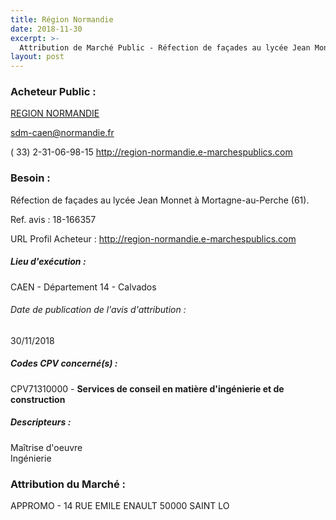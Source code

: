 ```yaml
---
title: Région Normandie
date: 2018-11-30
excerpt: >-
  Attribution de Marché Public - Réfection de façades au lycée Jean Monnet à Mortagne-au-Perche (61).
layout: post
---
```


### Acheteur Public : 
<a href="/acheteur-133/siren-200053403"> REGION NORMANDIE</a><br/>



sdm-caen@normandie.fr

( 33) 2-31-06-98-15
http://region-normandie.e-marchespublics.com
### Besoin :

Réfection de façades au lycée Jean Monnet à Mortagne-au-Perche (61).

Ref. avis : 18-166357

URL Profil Acheteur : http://region-normandie.e-marchespublics.com

##### Lieu d'exécution :

CAEN - Département 14 - Calvados

###### Date de publication de l'avis d'attribution : 
30/11/2018

##### Codes CPV concerné(s) :
CPV71310000 - **Services de conseil en matière d'ingénierie et de construction** <br/>

##### Descripteurs :
Maîtrise d'oeuvre <br/>
Ingénierie <br/>

### Attribution du Marché :
APPROMO - 14 RUE EMILE ENAULT 50000 SAINT LO <br/>
